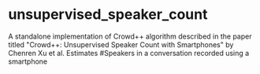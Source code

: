 # unsupervised_speaker_count
A standalone implementation of Crowd++ algorithm described in the paper titled "Crowd++: Unsupervised Speaker Count with Smartphones" by Chenren Xu et al.
Estimates #Speakers in a conversation recorded using a smartphone
